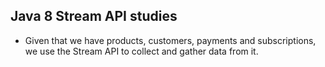 ## Java 8 Stream API studies

  - Given that we have products, customers, payments and subscriptions, we use the Stream API to collect and gather data from it.